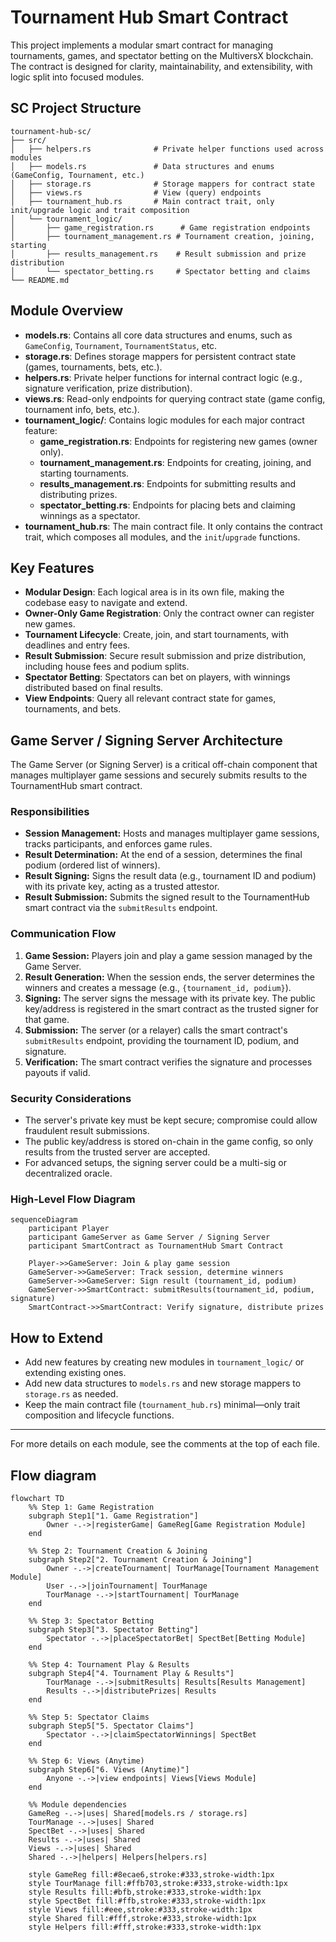 # Tournament Hub Smart Contract

This project implements a modular smart contract for managing tournaments, games, and spectator betting on the MultiversX blockchain. The contract is designed for clarity, maintainability, and extensibility, with logic split into focused modules.

## SC Project Structure

```
tournament-hub-sc/
├── src/
│   ├── helpers.rs              # Private helper functions used across modules
│   ├── models.rs               # Data structures and enums (GameConfig, Tournament, etc.)
│   ├── storage.rs              # Storage mappers for contract state
│   ├── views.rs                # View (query) endpoints
│   ├── tournament_hub.rs       # Main contract trait, only init/upgrade logic and trait composition
│   └── tournament_logic/
│       ├── game_registration.rs      # Game registration endpoints
│       ├── tournament_management.rs # Tournament creation, joining, starting
│       ├── results_management.rs    # Result submission and prize distribution
│       └── spectator_betting.rs     # Spectator betting and claims
└── README.md
```

## Module Overview

- **models.rs**: Contains all core data structures and enums, such as `GameConfig`, `Tournament`, `TournamentStatus`, etc.
- **storage.rs**: Defines storage mappers for persistent contract state (games, tournaments, bets, etc.).
- **helpers.rs**: Private helper functions for internal contract logic (e.g., signature verification, prize distribution).
- **views.rs**: Read-only endpoints for querying contract state (game config, tournament info, bets, etc.).
- **tournament_logic/**: Contains logic modules for each major contract feature:
  - **game_registration.rs**: Endpoints for registering new games (owner only).
  - **tournament_management.rs**: Endpoints for creating, joining, and starting tournaments.
  - **results_management.rs**: Endpoints for submitting results and distributing prizes.
  - **spectator_betting.rs**: Endpoints for placing bets and claiming winnings as a spectator.
- **tournament_hub.rs**: The main contract file. It only contains the contract trait, which composes all modules, and the `init`/`upgrade` functions.

## Key Features

- **Modular Design**: Each logical area is in its own file, making the codebase easy to navigate and extend.
- **Owner-Only Game Registration**: Only the contract owner can register new games.
- **Tournament Lifecycle**: Create, join, and start tournaments, with deadlines and entry fees.
- **Result Submission**: Secure result submission and prize distribution, including house fees and podium splits.
- **Spectator Betting**: Spectators can bet on players, with winnings distributed based on final results.
- **View Endpoints**: Query all relevant contract state for games, tournaments, and bets.

## Game Server / Signing Server Architecture

The Game Server (or Signing Server) is a critical off-chain component that manages multiplayer game sessions and securely submits results to the TournamentHub smart contract.

### Responsibilities
- **Session Management:** Hosts and manages multiplayer game sessions, tracks participants, and enforces game rules.
- **Result Determination:** At the end of a session, determines the final podium (ordered list of winners).
- **Result Signing:** Signs the result data (e.g., tournament ID and podium) with its private key, acting as a trusted attestor.
- **Result Submission:** Submits the signed result to the TournamentHub smart contract via the `submitResults` endpoint.

### Communication Flow
1. **Game Session:** Players join and play a game session managed by the Game Server.
2. **Result Generation:** When the session ends, the server determines the winners and creates a message (e.g., `{tournament_id, podium}`).
3. **Signing:** The server signs the message with its private key. The public key/address is registered in the smart contract as the trusted signer for that game.
4. **Submission:** The server (or a relayer) calls the smart contract's `submitResults` endpoint, providing the tournament ID, podium, and signature.
5. **Verification:** The smart contract verifies the signature and processes payouts if valid.

### Security Considerations
- The server's private key must be kept secure; compromise could allow fraudulent result submissions.
- The public key/address is stored on-chain in the game config, so only results from the trusted server are accepted.
- For advanced setups, the signing server could be a multi-sig or decentralized oracle.

### High-Level Flow Diagram

```mermaid
sequenceDiagram
    participant Player
    participant GameServer as Game Server / Signing Server
    participant SmartContract as TournamentHub Smart Contract

    Player->>GameServer: Join & play game session
    GameServer->>GameServer: Track session, determine winners
    GameServer->>GameServer: Sign result (tournament_id, podium)
    GameServer->>SmartContract: submitResults(tournament_id, podium, signature)
    SmartContract->>SmartContract: Verify signature, distribute prizes
```

## How to Extend

- Add new features by creating new modules in `tournament_logic/` or extending existing ones.
- Add new data structures to `models.rs` and new storage mappers to `storage.rs` as needed.
- Keep the main contract file (`tournament_hub.rs`) minimal—only trait composition and lifecycle functions.

---

For more details on each module, see the comments at the top of each file. 

## Flow diagram

```mermaid
flowchart TD
    %% Step 1: Game Registration
    subgraph Step1["1. Game Registration"]
        Owner -.->|registerGame| GameReg[Game Registration Module]
    end

    %% Step 2: Tournament Creation & Joining
    subgraph Step2["2. Tournament Creation & Joining"]
        Owner -.->|createTournament| TourManage[Tournament Management Module]
        User -.->|joinTournament| TourManage
        TourManage -.->|startTournament| TourManage
    end

    %% Step 3: Spectator Betting
    subgraph Step3["3. Spectator Betting"]
        Spectator -.->|placeSpectatorBet| SpectBet[Betting Module]
    end

    %% Step 4: Tournament Play & Results
    subgraph Step4["4. Tournament Play & Results"]
        TourManage -.->|submitResults| Results[Results Management]
        Results -.->|distributePrizes| Results
    end

    %% Step 5: Spectator Claims
    subgraph Step5["5. Spectator Claims"]
        Spectator -.->|claimSpectatorWinnings| SpectBet
    end

    %% Step 6: Views (Anytime)
    subgraph Step6["6. Views (Anytime)"]
        Anyone -.->|view endpoints| Views[Views Module]
    end

    %% Module dependencies
    GameReg -.->|uses| Shared[models.rs / storage.rs]
    TourManage -.->|uses| Shared
    SpectBet -.->|uses| Shared
    Results -.->|uses| Shared
    Views -.->|uses| Shared
    Shared -.->|helpers| Helpers[helpers.rs]

    style GameReg fill:#8ecae6,stroke:#333,stroke-width:1px
    style TourManage fill:#ffb703,stroke:#333,stroke-width:1px
    style Results fill:#bfb,stroke:#333,stroke-width:1px
    style SpectBet fill:#ffb,stroke:#333,stroke-width:1px
    style Views fill:#eee,stroke:#333,stroke-width:1px
    style Shared fill:#fff,stroke:#333,stroke-width:1px
    style Helpers fill:#fff,stroke:#333,stroke-width:1px
```